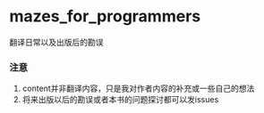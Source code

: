 # mazes_for_programmers

翻译日常以及出版后的勘误

### 注意

1. content并非翻译内容，只是我对作者内容的补充或一些自己的想法
2. 将来出版以后的勘误或者本书的问题探讨都可以发issues
